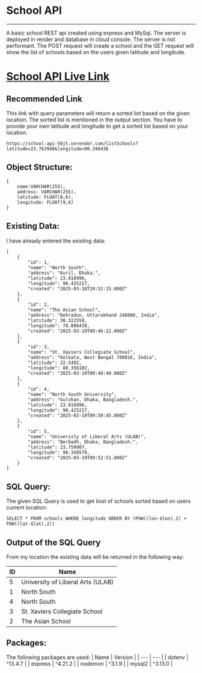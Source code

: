 # School API

---

A basic school REST api created using express and MySql. The server is deployed in render and database in cloud console. The server is not performant. The POST request will create a school and the GET request will show the list of schools based on the users given latitude and longitude.

# [School API Live Link](https://school-api-56jt.onrender.com)

## Recommended Link

This link with query parameters will return a sorted list based on the given location. The sorted list is mentioned in the output section. You have to provide your own latitude and longitude to get a sorted list based on your location.

```
https://school-api-56jt.onrender.com/listSchools?latitude=23.763948&longitude=90.346436
```

## Object Structure:

```
{
    name:VARCHAR(255),
    address: VARCHAR(255),
    latitude: FLOAT(8,6),
    longitude: FLOAT(9,6)
}
```

## Existing Data:

I have already entered the existing data:

```
[
    {
        "id": 1,
        "name": "North South",
        "address": "Kuril, Dhaka.",
        "latitude": 23.816996,
        "longitude": 90.425217,
        "created": "2025-03-18T20:52:15.000Z"
    },
    {
        "id": 2,
        "name": "The Asian School",
        "address": "Dehradun, Uttarakhand 248006, India",
        "latitude": 30.322559,
        "longitude": 78.006439,
        "created": "2025-03-19T09:46:22.000Z"
    },
    {
        "id": 3,
        "name": "St. Xaviers Collegiate School",
        "address": "Kolkata, West Bengal 700016, India",
        "latitude": 22.5492,
        "longitude": 88.356102,
        "created": "2025-03-19T09:48:49.000Z"
    },
    {
        "id": 4,
        "name": "North South University",
        "address": "Gulshan, Dhaka, Bangladesh.",
        "latitude": 23.816996,
        "longitude": 90.425217,
        "created": "2025-03-19T09:50:45.000Z"
    },
    {
        "id": 5,
        "name": "University of Liberal Arts (ULAB)",
        "address": "Berbadh, Dhaka, Bangladesh.",
        "latitude": 23.759907,
        "longitude": 90.348579,
        "created": "2025-03-19T09:52:51.000Z"
    }
]
```

## SQL Query:

The given SQL Query is used to get liost of schools sorted based on users current location:

```
SELECT * FROM schools WHERE longitude ORDER BY (POW((lon-$lon),2) + POW((lat-$lat),2))
```

## Output of the SQL Query

From my location the existing data will be returned in the following way:

| ID  | Name                              |
| --- | --------------------------------- |
| 5   | University of Liberal Arts (ULAB) |
| 1   | North South                       |
| 4   | North South                       |
| 3   | St. Xaviers Collegiate School     |
| 2   | The Asian School                  |

## Packages:

The following packages are used:
| Name | Version |
| --- | --- |
| dotenv | ^13.4.7 |
| express | ^4.21.2 |
| nodemon | ^3.1.9 |
| mysql2 | ^3.13.0 |
